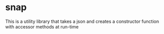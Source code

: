 # snap
This is a utility library that takes a json and creates a constructor function with accessor methods at run-time
